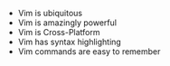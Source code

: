 * Vim is ubiquitous
* Vim is amazingly powerful
* Vim is Cross-Platform
* Vim has syntax highlighting
* Vim commands are easy to remember
